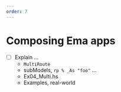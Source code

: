 ```yaml
---
order: 7
---
```


# Composing Ema apps

- [ ] Explain ...
  - `MultiRoute`
  - subModels, `rp % _As "foo"` ... 
  - Ex04_Multi.hs
  - Examples, real-world